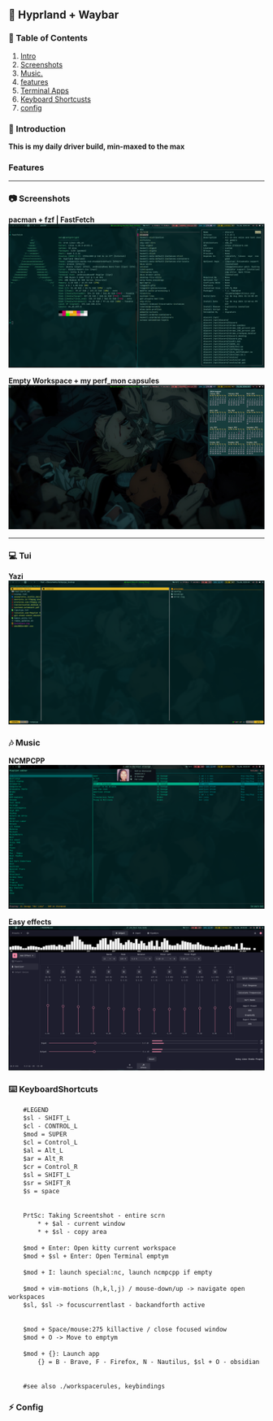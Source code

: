 ## 🌌 Hyprland + Waybar

### 📜 Table of Contents
1. [Intro](#introduction)
2. [Screenshots](#Screenshots)
4. [Music.](#Music)
3. [features](#Features)
4. [Terminal Apps](#Tui)
4. [Keyboard Shortcusts](#KeyboardShortcuts)
5. [config](#Config)

### 📝 Introduction
**This is my daily driver build, min-maxed to the max**

### Features 


***
### 📷 Screenshots
**pacman + fzf | FastFetch**
![pacfzf](.darth/git_screenshots/pacf_fast.png)

**Empty Workspace + my perf_mon capsules**
![maxi empty](https://github.com/darth-malu/Hypr./raw/hyprmax/.darth/git_screenshots/maxi_empty.png)

***
### 💻 Tui
**Yazi**
![Yazi](.darth/git_screenshots/yazi.png)

### 🎶 Music
**NCMPCPP**
![ncmpcpp](.darth/git_screenshots/ncmpcpp_1.png)

**Easy effects**
![easy](.darth/git_screenshots/easy.png)


### ⌨️  KeyboardShortcuts
```
    #LEGEND
    $sl - SHIFT_L
    $cl - CONTROL_L
    $mod = SUPER
    $cl = Control_L
    $al = Alt_L
    $ar = Alt_R
    $cr = Control_R
    $sl = SHIFT_L
    $sr = SHIFT_R
    $s = space


    PrtSc: Taking Screentshot - entire scrn
        * + $al - current window
        * + $sl - copy area

    $mod + Enter: Open kitty current workspace
    $mod + $sl + Enter: Open Terminal emptym

    $mod + I: launch special:nc, launch ncmpcpp if empty

    $mod + vim-motions (h,k,l,j) / mouse-down/up -> navigate open workspaces
    $sl, $sl -> focuscurrentlast - backandforth active


    $mod + Space/mouse:275 killactive / close focused window
    $mod + O -> Move to emptym

    $mod + {}: Launch app 
        {} = B - Brave, F - Firefox, N - Nautilus, $sl + O - obsidian


    #see also ./workspacerules, keybindings

```
### ⚡ Config



